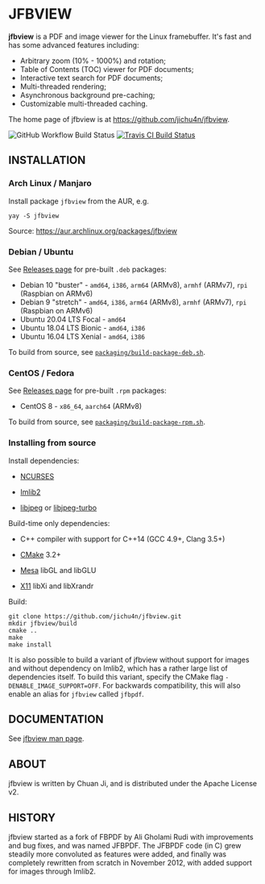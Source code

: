 JFBVIEW
=======

**jfbview** is a PDF and image viewer for the Linux framebuffer. It's fast and has
some advanced features including:

  * Arbitrary zoom (10% - 1000%) and rotation;
  * Table of Contents (TOC) viewer for PDF documents;
  * Interactive text search for PDF documents;
  * Multi-threaded rendering;
  * Asynchronous background pre-caching;
  * Customizable multi-threaded caching.

The home page of jfbview is at https://github.com/jichu4n/jfbview.

![GitHub Workflow Build Status](https://github.com/jichu4n/jfbview/workflows/build/badge.svg)
[![Travis CI Build Status](https://travis-ci.org/jichu4n/jfbview.svg?branch=master)](https://travis-ci.org/jichu4n/jfbview)

INSTALLATION
------------

### Arch Linux / Manjaro

Install package `jfbview` from the AUR, e.g.

```
yay -S jfbview
```

Source: https://aur.archlinux.org/packages/jfbview

### Debian / Ubuntu

See [Releases page](https://github.com/jichu4n/jfbview/releases) for pre-built `.deb` packages:

  - Debian 10 "buster" - `amd64`, `i386`, `arm64` (ARMv8), `armhf` (ARMv7), `rpi` (Raspbian on ARMv6)
  - Debian 9 "stretch" - `amd64`, `i386`, `arm64` (ARMv8), `armhf` (ARMv7), `rpi` (Raspbian on ARMv6)
  - Ubuntu 20.04 LTS Focal - `amd64`
  - Ubuntu 18.04 LTS Bionic - `amd64`, `i386`
  - Ubuntu 16.04 LTS Xenial - `amd64`, `i386`

To build from source, see [`packaging/build-package-deb.sh`](https://github.com/jichu4n/jfbview/blob/master/packaging/build-package-deb.sh).

### CentOS / Fedora

See [Releases page](https://github.com/jichu4n/jfbview/releases) for pre-built `.rpm` packages:

  - CentOS 8 - `x86_64`, `aarch64` (ARMv8)

To build from source, see [`packaging/build-package-rpm.sh`](https://github.com/jichu4n/jfbview/blob/master/packaging/build-package-rpm.sh).

### Installing from source

Install dependencies:

  - [NCURSES](https://invisible-island.net/ncurses/ncurses.html)

  - [Imlib2](https://docs.enlightenment.org/api/imlib2/html/index.html)

  - [libjpeg](http://libjpeg.sourceforge.net/) or [libjpeg-turbo](https://libjpeg-turbo.org/)

Build-time only dependencies:

  - C++ compiler with support for C++14 (GCC 4.9+, Clang 3.5+)

  - [CMake](https://cmake.org/) 3.2+

  - [Mesa](https://mesa.freedesktop.org/) libGL and libGLU

  - [X11](https://xorg.freedesktop.org/) libXi and libXrandr

Build:

```
git clone https://github.com/jichu4n/jfbview.git
mkdir jfbview/build
cmake ..
make
make install
```

It is also possible to build a variant of jfbview without support for images
and without dependency on Imlib2, which has a rather large list of dependencies
itself. To build this variant, specify the CMake flag
`-DENABLE_IMAGE_SUPPORT=OFF`. For backwards compatibility, this will also
enable an alias for `jfbview` called `jfbpdf`.


DOCUMENTATION
-------------

See [jfbview man page](https://htmlpreview.github.io/?https://github.com/jichu4n/jfbview/blob/master/doc/jfbview.1.html).

ABOUT
-----

jfbview is written by Chuan Ji, and is distributed under the Apache License v2.

HISTORY
-------

jfbview started as a fork of FBPDF by Ali Gholami Rudi with improvements and bug
fixes, and was named JFBPDF. The JFBPDF code (in C) grew steadily more
convoluted as features were added, and finally was completely rewritten from
scratch in November 2012, with added support for images through Imlib2.

